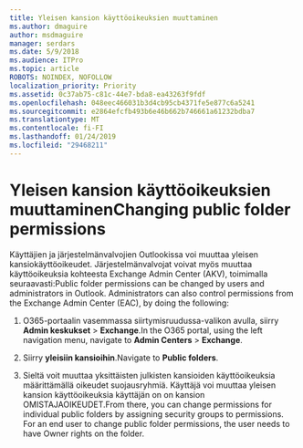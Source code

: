 ```yaml
---
title: Yleisen kansion käyttöoikeuksien muuttaminen
ms.author: dmaguire
author: msdmaguire
manager: serdars
ms.date: 5/9/2018
ms.audience: ITPro
ms.topic: article
ROBOTS: NOINDEX, NOFOLLOW
localization_priority: Priority
ms.assetid: 0c37ab75-c81c-44e7-bda8-ea43263f9fdf
ms.openlocfilehash: 048eec466031b3d4cb95cb4371fe5e877c6a5241
ms.sourcegitcommit: e2864efcfb493b6e46b662b746661a61232bdba7
ms.translationtype: MT
ms.contentlocale: fi-FI
ms.lasthandoff: 01/24/2019
ms.locfileid: "29468211"
---
```

# <a name="changing-public-folder-permissions"></a><span data-ttu-id="e96c3-102">Yleisen kansion käyttöoikeuksien muuttaminen</span><span class="sxs-lookup"><span data-stu-id="e96c3-102">Changing public folder permissions</span></span>

<span data-ttu-id="e96c3-p101">Käyttäjien ja järjestelmänvalvojien Outlookissa voi muuttaa yleisen kansiokäyttöoikeudet. Järjestelmänvalvojat voivat myös muuttaa käyttöoikeuksia kohteesta Exchange Admin Center (AKV), toimimalla seuraavasti:</span><span class="sxs-lookup"><span data-stu-id="e96c3-p101">Public folder permissions can be changed by users and administrators in Outlook. Administrators can also control permissions from the Exchange Admin Center (EAC), by doing the following:</span></span>
  
1. <span data-ttu-id="e96c3-105">O365-portaalin vasemmassa siirtymisruudussa-valikon avulla, siirry **Admin keskukset** \> **Exchange**.</span><span class="sxs-lookup"><span data-stu-id="e96c3-105">In the O365 portal, using the left navigation menu, navigate to **Admin Centers** \> **Exchange**.</span></span>
    
2. <span data-ttu-id="e96c3-106">Siirry **yleisiin kansioihin**.</span><span class="sxs-lookup"><span data-stu-id="e96c3-106">Navigate to **Public folders**.</span></span>
    
3. <span data-ttu-id="e96c3-p102">Sieltä voit muuttaa yksittäisten julkisten kansioiden käyttöoikeuksia määrittämällä oikeudet suojausryhmiä. Käyttäjä voi muuttaa yleisen kansion käyttöoikeuksia käyttäjän on on kansion OMISTAJAOIKEUDET.</span><span class="sxs-lookup"><span data-stu-id="e96c3-p102">From there, you can change permissions for individual public folders by assigning security groups to permissions. For an end user to change public folder permissions, the user needs to have Owner rights on the folder.</span></span>
    

